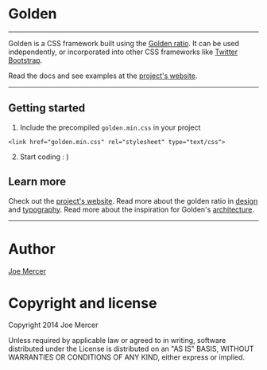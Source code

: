 # Golden
_____

Golden is a CSS framework built using the [Golden ratio](http://en.wikipedia.org/wiki/Golden_ratio). It can be used independently, or incorporated into other CSS frameworks like [Twitter Bootstrap](http://getbootstrap.com/getting-started/).

Read the docs and see examples at the [project's website](http://joemercer.github.io/golden/).

_____

## Getting started

1. Include the precompiled  `golden.min.css` in your project

```
<link href="golden.min.css" rel="stylesheet" type="text/css">
```

2. Start coding : ) 

## Learn more

Check out the [project's website](http://joemercer.github.io/golden/). Read more about the golden ratio in [design](http://www.hongkiat.com/blog/golden-ratio-in-moden-designs/) and [typography](http://www.pearsonified.com/2011/12/golden-ratio-typography.php). Read more about the inspiration for Golden's [architecture](http://coding.smashingmagazine.com/2013/03/12/customizing-bootstrap/). 


______

# Author
[Joe Mercer](https://github.com/joemercer)

# Copyright and license

Copyright 2014 Joe Mercer

Unless required by applicable law or agreed to in writing, software distributed under the License is distributed on an "AS IS" BASIS, WITHOUT WARRANTIES OR CONDITIONS OF ANY KIND, either express or implied.